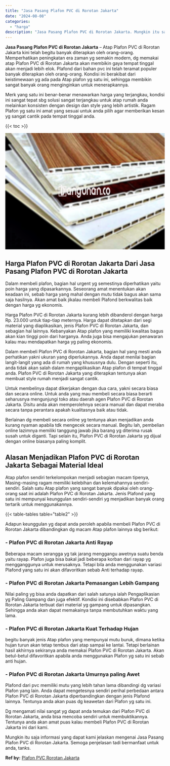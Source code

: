 ```yaml
---
title: "Jasa Pasang Plafon PVC di Rorotan Jakarta"
date: "2024-08-08"
categories: 
  - "harga"
description: "Jasa Pasang Plafon PVC di Rorotan Jakarta. Mungkin itu saja informasi yang dapat kami jelaskan mengenai Jasa Pasang Plafon PVC di Rorotan Jakarta. Semoga pen..."
---
```


**Jasa Pasang Plafon PVC di Rorotan Jakarta** – Atap Plafon PVC di Rorotan Jakarta kini telah begitu banyak diterapkan oleh orang-orang. Memperhatikan peningkatan era zaman yg semakin modern, dg memakai atap Plafon PVC di Rorotan Jakarta akan membikin gaya tempat tinggal akan menjadi lebih elok. Plafond dari bahan pvc ini telah teramat populer banyak diterapkan oleh orang-orang. Kondisi ini berakibat dari keistimewaan yg ada pada Atap plafon yg satu ini, sehingga membikin sangat banyak orang menginginkan untuk menerapkannya.

Merk yang satu ini benar-benar menawarkan harga yang terjangkau, kondisi ini sangat tepat sbg solusi sangat terjangkau untuk atap rumah anda melainkan konsisten dengan design dan style yang lebih artistik. Ragam Plafon yg satu ini amat yang sesuai untuk anda pilih agar memberikan kesan yg sangat cantik pada tempat tinggal anda.

{{< toc >}}

![Jasa Pasang Plafon PVC di Rorotan Jakarta](/images/flafond-pvc-murah12.png)

## Harga Plafon PVC di Rorotan Jakarta Dari Jasa Pasang Plafon PVC di Rorotan Jakarta

Dalam membeli plafon, bagian hal urgent yg semestinya diperhatikan yaitu poin harga yang dipasarkannya. Seseorang amat menentukan akan keadaan ini, sebab harga yang mahal dengan mutu tidak bagus akan sama saja hasilnya. Akan amat baik jikalau membeli Plafond berkwalitas baik dengan harga yg ekonomis.

Harga Plafon PVC di Rorotan Jakarta kurang lebih dibanderol dengan harga Rp. 23.000 untuk tiap-tiap meternya. Harga dapat ditetapkan dari segi material yang diaplikasikan, jenis Plafon PVC di Rorotan Jakarta, dan sebagian hal lainnya. Kebanyakan Atap plafon yang memiliki kwalitas bagus akan kian tinggi poin dari harganya. Anda juga bisa mengajukan penawaran kalau mau mendapatkan harga yg paling ekonomis.

Dalam membeli Plafon PVC di Rorotan Jakarta, bagian hal yang mesti anda perhatikan yakni ukuran yang diperlukannya. Anda dapat menilai bagian langit-langit yang ada di rumah yang khususnya dulu. Dengan seperti itu, anda tidak akan salah dalam mengaplikasikan Atap plafon di tempat tinggal anda. Plafon PVC di Rorotan Jakarta yang diterapkan tentunya akan membuat style rumah menjadi sangat cantik.

Untuk membelinya dapat dikerjakan dengan dua cara, yakni secara biasa dan secara online. Untuk anda yang mau membeli secara biasa berarti seharusnya mengunjungi toko atau daerah agen Plafon PVC di Rorotan Jakarta. Disitu anda akan memperolehnya secara manual dan dapat meraba secara tanpa perantara apakah kualitasnya baik atau tidak.

Berlainan dg membeli secara online yg tentunya akan menjadikan anda kurang nyaman apabila tdk mengecek secara manual. Begitu lah, pembelian online lazimnya memiliki tanggung jawab jika barang yg diterima rusak susah untuk diganti. Tapi selain itu, Plafon PVC di Rorotan Jakarta yg dijual dengan online biasanya paling komplit.

## Alasan Menjadikan Plafon PVC di Rorotan Jakarta Sebagai Material Ideal

Atap plafon sendiri terkelompokan menjadi sebagian macam tipenya, Masing-masing ragam memiliki kelebihan dan kelemahannya sendiri-sendiri. Salah satu Atap plafon yang sangat banyak dipakai oleh orang-orang saat ini adalah Plafon PVC di Rorotan Jakarta. Jenis Plafond yang satu ini mempunyai keunggulan sendiri-sendiri yg menjadikan banyak orang tertarik untuk menggunakannya.

{{< table-tables table="table2" >}}

Adapun keunggulan yg dapat anda peroleh apabila membeli Plafon PVC di Rorotan Jakarta dibandingkan dg macam Atap plafon lainnya sbg berikut:

### \- Plafon PVC di Rorotan Jakarta Anti Rayap

Beberapa macam serangga yg tak jarang menggangu awetnya suatu benda yaitu rayap. Plafon juga bisa bakal jadi beberapa korban dari rayap yg mengganggunya untuk merusaknya. Tetapi bila anda menggunakan variasi Plafond yang satu ini akan difavoritkan sebab Anti terhadap rayap.

### \- Plafon PVC di Rorotan Jakarta Pemasangan Lebih Gampang

Nilai paling yg bisa anda dapatkan dari salah satunya ialah Pengaplikasian yg Paling Gampang dan juga efektif. Kondisi ini disebabkan Plafon PVC di Rorotan Jakarta terbuat dari material yg gampang untuk dipasangkan. Sehingga anda akan dapat memakainya tanpa membutuhkan waktu yang lama.

### \- Plafon PVC di Rorotan Jakarta Kuat Terhadap Hujan

begitu banyak jenis Atap plafon yang mempunyai mutu buruk, dimana ketika hujan turun akan tetap tembus dari atap sampai ke lantai. Tetapi berlainan hasil akhirnya sekiranya anda memakai Plafon PVC di Rorotan Jakarta. Akan betul-betul difavoritkan apabila anda menggunakan Plafon yg satu ini sebab anti hujan.

### \- Plafon PVC di Rorotan Jakarta Umurnya paling Awet

Plafond dari pvc memiliki mutu yang lebih tahan lama dibandingi dg variasi Plafon yang lain. Anda dapat mengetesnya sendiri perihal perbedaan antara Plafon PVC di Rorotan Jakarta diperbandingkan dengan jenis Plafond lainnya. Tentunya anda akan puas dg keawetan dari Plafon yg satu ini.

Dg mengamati nilai sangat yg dapat anda temukan dari Plafon PVC di Rorotan Jakarta, anda bisa mencoba sendiri untuk membuktikannya. Tentunya anda akan amat puas kalau membeli Plafon PVC di Rorotan Jakarta ini dari kami.

Mungkin itu saja informasi yang dapat kami jelaskan mengenai Jasa Pasang Plafon PVC di Rorotan Jakarta. Semoga penjelasan tadi bermanfaat untuk anda, tanks.

**Ref by:** [Plafon PVC Rorotan Jakarta](https://id.wikipedia.org/wiki/Plafon)
